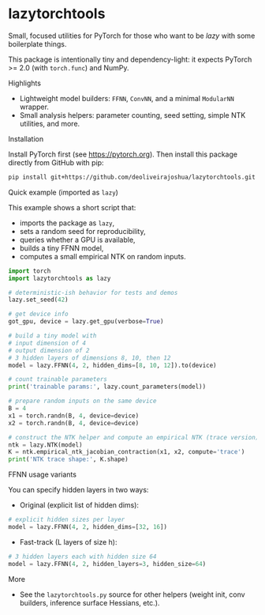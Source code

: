 # lazytorchtools

Small, focused utilities for PyTorch for those who want to be *lazy* with some boilerplate things.

This package is intentionally tiny and dependency-light: it expects PyTorch >= 2.0 (with `torch.func`) and NumPy.

Highlights
- Lightweight model builders: `FFNN`, `ConvNN`, and a minimal `ModularNN` wrapper.
- Small analysis helpers: parameter counting, seed setting, simple NTK utilities, and more.

Installation

Install PyTorch first (see https://pytorch.org). Then install this package directly from GitHub with pip:

```bash
pip install git+https://github.com/deoliveirajoshua/lazytorchtools.git
```

Quick example (imported as `lazy`)

This example shows a short script that:
- imports the package as `lazy`,
- sets a random seed for reproducibility,
- queries whether a GPU is available,
- builds a tiny FFNN model,
- computes a small empirical NTK on random inputs.

```py
import torch
import lazytorchtools as lazy

# deterministic-ish behavior for tests and demos
lazy.set_seed(42)

# get device info
got_gpu, device = lazy.get_gpu(verbose=True)

# build a tiny model with
# input dimension of 4
# output dimension of 2
# 3 hidden layers of dimensions 8, 10, then 12
model = lazy.FFNN(4, 2, hidden_dims=[8, 10, 12]).to(device)

# count trainable parameters
print('trainable params:', lazy.count_parameters(model))

# prepare random inputs on the same device
B = 4
x1 = torch.randn(B, 4, device=device)
x2 = torch.randn(B, 4, device=device)

# construct the NTK helper and compute an empirical NTK (trace version)
ntk = lazy.NTK(model)
K = ntk.empirical_ntk_jacobian_contraction(x1, x2, compute='trace')
print('NTK trace shape:', K.shape)
```

FFNN usage variants

You can specify hidden layers in two ways:

- Original (explicit list of hidden dims):

```py
# explicit hidden sizes per layer
model = lazy.FFNN(4, 2, hidden_dims=[32, 16])
```

- Fast-track (L layers of size h):

```py
# 3 hidden layers each with hidden size 64
model = lazy.FFNN(4, 2, hidden_layers=3, hidden_size=64)
```

More
- See the `lazytorchtools.py` source for other helpers (weight init, conv builders, inference surface Hessians, etc.).
